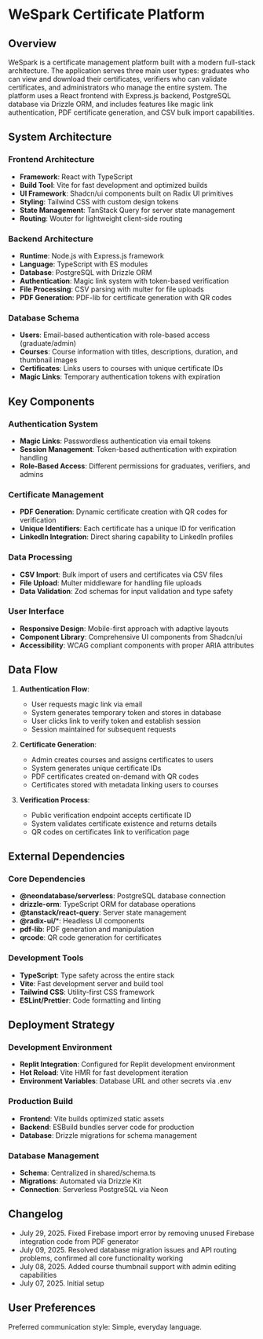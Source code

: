 # WeSpark Certificate Platform

## Overview

WeSpark is a certificate management platform built with a modern full-stack architecture. The application serves three main user types: graduates who can view and download their certificates, verifiers who can validate certificates, and administrators who manage the entire system. The platform uses a React frontend with Express.js backend, PostgreSQL database via Drizzle ORM, and includes features like magic link authentication, PDF certificate generation, and CSV bulk import capabilities.

## System Architecture

### Frontend Architecture
- **Framework**: React with TypeScript
- **Build Tool**: Vite for fast development and optimized builds
- **UI Framework**: Shadcn/ui components built on Radix UI primitives
- **Styling**: Tailwind CSS with custom design tokens
- **State Management**: TanStack Query for server state management
- **Routing**: Wouter for lightweight client-side routing

### Backend Architecture
- **Runtime**: Node.js with Express.js framework
- **Language**: TypeScript with ES modules
- **Database**: PostgreSQL with Drizzle ORM
- **Authentication**: Magic link system with token-based verification
- **File Processing**: CSV parsing with multer for file uploads
- **PDF Generation**: PDF-lib for certificate generation with QR codes

### Database Schema
- **Users**: Email-based authentication with role-based access (graduate/admin)
- **Courses**: Course information with titles, descriptions, duration, and thumbnail images
- **Certificates**: Links users to courses with unique certificate IDs
- **Magic Links**: Temporary authentication tokens with expiration

## Key Components

### Authentication System
- **Magic Links**: Passwordless authentication via email tokens
- **Session Management**: Token-based authentication with expiration handling
- **Role-Based Access**: Different permissions for graduates, verifiers, and admins

### Certificate Management
- **PDF Generation**: Dynamic certificate creation with QR codes for verification
- **Unique Identifiers**: Each certificate has a unique ID for verification
- **LinkedIn Integration**: Direct sharing capability to LinkedIn profiles

### Data Processing
- **CSV Import**: Bulk import of users and certificates via CSV files
- **File Upload**: Multer middleware for handling file uploads
- **Data Validation**: Zod schemas for input validation and type safety

### User Interface
- **Responsive Design**: Mobile-first approach with adaptive layouts
- **Component Library**: Comprehensive UI components from Shadcn/ui
- **Accessibility**: WCAG compliant components with proper ARIA attributes

## Data Flow

1. **Authentication Flow**:
   - User requests magic link via email
   - System generates temporary token and stores in database
   - User clicks link to verify token and establish session
   - Session maintained for subsequent requests

2. **Certificate Generation**:
   - Admin creates courses and assigns certificates to users
   - System generates unique certificate IDs
   - PDF certificates created on-demand with QR codes
   - Certificates stored with metadata linking users to courses

3. **Verification Process**:
   - Public verification endpoint accepts certificate ID
   - System validates certificate existence and returns details
   - QR codes on certificates link to verification page

## External Dependencies

### Core Dependencies
- **@neondatabase/serverless**: PostgreSQL database connection
- **drizzle-orm**: TypeScript ORM for database operations
- **@tanstack/react-query**: Server state management
- **@radix-ui/***: Headless UI components
- **pdf-lib**: PDF generation and manipulation
- **qrcode**: QR code generation for certificates

### Development Tools
- **TypeScript**: Type safety across the entire stack
- **Vite**: Fast development server and build tool
- **Tailwind CSS**: Utility-first CSS framework
- **ESLint/Prettier**: Code formatting and linting

## Deployment Strategy

### Development Environment
- **Replit Integration**: Configured for Replit development environment
- **Hot Reload**: Vite HMR for fast development iteration
- **Environment Variables**: Database URL and other secrets via .env

### Production Build
- **Frontend**: Vite builds optimized static assets
- **Backend**: ESBuild bundles server code for production
- **Database**: Drizzle migrations for schema management

### Database Management
- **Schema**: Centralized in shared/schema.ts
- **Migrations**: Automated via Drizzle Kit
- **Connection**: Serverless PostgreSQL via Neon

## Changelog
- July 29, 2025. Fixed Firebase import error by removing unused Firebase integration code from PDF generator
- July 09, 2025. Resolved database migration issues and API routing problems, confirmed all core functionality working
- July 08, 2025. Added course thumbnail support with admin editing capabilities
- July 07, 2025. Initial setup

## User Preferences

Preferred communication style: Simple, everyday language.
